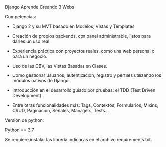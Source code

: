 Django Aprende Creando 3 Webs

Competencias:

* Django 2 y su MVT basado en Modelos, Vistas y Templates

* Creación de propios backends, con panel administrable, listos para darles un uso real.

* Experiencia práctica con proyectos reales, como una web personal o para un negocio.

* Uso de las CBV, las Vistas Basadas en Clases.

* Cómo gestionar usuarios, autenticación, registro y perfiles utilizando los módulos nativos de Django.

* Introducción en el desarrollo guiado por pruebas: el TDD (Test Driven Development).

* Entre otras funcionalidades más: Tags, Contextos, Formularios, Mixins, CRUD, Paginación, Señales, Managers, Tests...

Versión de python:

Python == 3.7

Se requiere instalar las libreria indicadas en el archivo requirements.txt.
